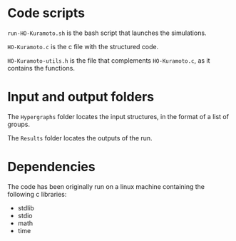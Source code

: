 # Code scripts

`run-HO-Kuramoto.sh` is the bash script that launches the simulations.

`HO-Kuramoto.c` is the c file with the structured code.

`HO-Kuramoto-utils.h` is the file that complements `HO-Kuramoto.c`, as it contains the functions.

# Input and output folders

The `Hypergraphs` folder locates the input structures, in the format of a list of groups.

The `Results` folder locates the outputs of the run.

# Dependencies

The code has been originally run on a linux machine containing the following c libraries:

<ul>

<li>
  stdlib
</li>
<li>
  stdio
</li>
<li>
  math
</li>
<li>
  time
</li>
  
</ul>


